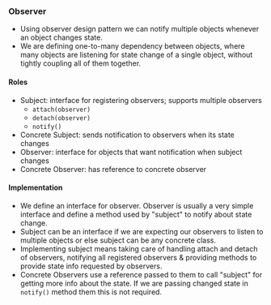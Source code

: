 ### Observer

* Using observer design pattern we can notify multiple objects whenever an object changes state.
* We are defining one-to-many dependency between objects, where many objects are listening for state
change of a single object, without tightly coupling all of them together.

#### Roles

* Subject: interface for registering observers; supports multiple observers
  * `attach(observer)`
  * `detach(observer)`
  * `notify()`
* Concrete Subject: sends notification to observers when its state changes
* Observer: interface for objects that want notification when subject changes
* Concrete Observer: has reference to concrete observer

#### Implementation

* We define an interface for observer. Observer is usually a very simple interface 
and define a method used by "subject" to notify about state change.
* Subject can be an interface if we are expecting our observers to listen to
multiple objects or else subject can be any concrete class.
* Implementing subject means taking care of handling attach and detach of observers,
notifying all registered observers & providing methods to provide state info requested by observers.
* Concrete Observers use a reference passed to them to call "subject" for getting more info about the state.
If we are passing changed state in `notify()` method them this is not required.